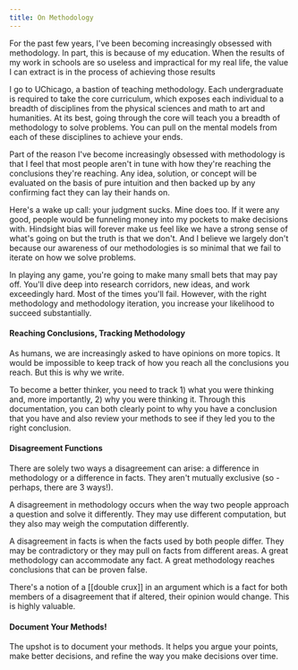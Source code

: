 ```yaml
---
title: On Methodology
---
```


For the past few years, I've been becoming increasingly obsessed with methodology. In part, this is because of my education. When the results of my work in schools are so useless and impractical for my real life, the value I can extract is in the process of achieving those results

I go to UChicago, a bastion of teaching methodology. Each undergraduate is required to take the core curriculum, which exposes each individual to a breadth of disciplines from the physical sciences and math to art and humanities. At its best, going through the core will teach you a breadth of methodology to solve problems. You can pull on the mental models from each of these disciplines to achieve your ends.

Part of the reason I've become increasingly obsessed with methodology is that I feel that most people aren't in tune with how they're reaching the conclusions they're reaching. Any idea, solution, or concept will be evaluated on the basis of pure intuition and then backed up by any confirming fact they can lay their hands on.

Here's a wake up call: your judgment sucks. Mine does too. If it were any good, people would be funneling money into my pockets to make decisions with. Hindsight bias will forever make us feel like we have a strong sense of what's going on but the truth is that we don't. And I believe we largely don't because our awareness of our methodologies is so minimal that we fail to iterate on how we solve problems.

In playing any game, you're going to make many small bets that may pay off. You'll dive deep into research corridors, new ideas, and work exceedingly hard. Most of the times you'll fail. However, with the right methodology and methodology iteration, you increase your likelihood to succeed substantially.

#### Reaching Conclusions, Tracking Methodology

As humans, we are increasingly asked to have opinions on more topics. It would be impossible to keep track of how you reach all the conclusions you reach. But this is why we write.

To become a better thinker, you need to track 1) what you were thinking and, more importantly, 2) why you were thinking it. Through this documentation, you can both clearly point to why you have a conclusion that you have and also review your methods to see if they led you to the right conclusion.
#### Disagreement Functions

There are solely two ways a disagreement can arise: a difference in methodology or a difference in facts. They aren't mutually exclusive (so - perhaps, there are 3 ways!).

A disagreement in methodology occurs when the way two people approach a question and solve it differently. They may use different computation, but they also may weigh the computation differently.

A disagreement in facts is when the facts used by both people differ. They may be contradictory or they may pull on facts from different areas. A great methodology can accommodate any fact. A great methodology reaches conclusions that can be proven false.

There's a notion of a [[double crux]] in an argument which is a fact for both members of a disagreement that if altered, their opinion would change. This is highly valuable.

#### Document Your Methods!

The upshot is to document your methods. It helps you argue your points, make better decisions, and refine the way you make decisions over time.